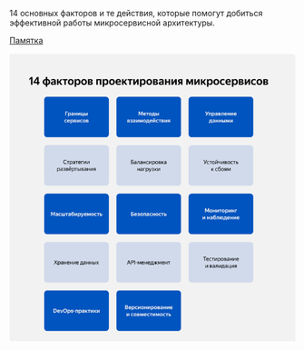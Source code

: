 14 основных факторов и те действия, которые помогут добиться эффективной работы микросервисной архитектуры.

[Памятка](https://code.s3.yandex.net/software-architect/14_%D1%84%D0%B0%D0%BA%D1%82%D0%BE%D1%80%D0%BE%D0%B2_%D0%BF%D1%80%D0%BE%D0%B5%D0%BA%D1%82%D0%B8%D1%80%D0%BE%D0%B2%D0%B0%D0%BD%D0%B8%D1%8F_%D0%BC%D0%B8%D0%BA%D1%80%D0%BE%D1%81%D0%B5%D1%80%D0%B2%D0%B8%D1%81%D0%BE%D0%B2.pdf)

[](https://)

![1740728667883](images/0.Микросервисыипроцессвзаимодействия/1740728667883.png)
